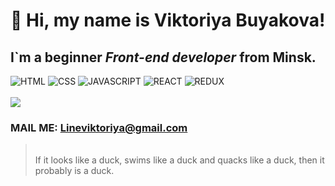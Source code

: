 # 👋 Hi, my name is **Viktoriya Buyakova**!
## I`m a beginner *Front-end developer* from Minsk.

![HTML](https://img.shields.io/badge/-HTML-black?style=for-badge&logo=html5)
![CSS](https://img.shields.io/badge/-CSS-090909?style=for-badge&logo=css3)
![JAVASCRIPT](https://img.shields.io/badge/-JAVASCRIPT-090909?style=for-badge&logo=javascript)
![REACT](https://img.shields.io/badge/-REACT-090909?style=for-badge&logo=react)
![REDUX](https://img.shields.io/badge/-REDUX-090909?style=for-badge&logo=redux)
</br></br>
![](https://img.shields.io/badge/-white?style=for-badge&logo=gmail)
### MAIL ME: Lineviktoriya@gmail.com

<!--
**Feralwater/Feralwater** is a ✨ _special_ ✨ repository because its `README.md` (this file) appears on your GitHub profile.

Here are some ideas to get you started:

- 🔭 I’m currently working on ...
- 🌱 I’m currently learning ...
- 👯 I’m looking to collaborate on ...
- 🤔 I’m looking for help with ...
- 💬 Ask me about ...
- 📫 How to reach me: ...
- 😄 Pronouns: ...
- ⚡ Fun fact: ...
-->
></br>
> If it looks like a duck, swims like a duck and quacks like a duck, then it probably is a duck.
